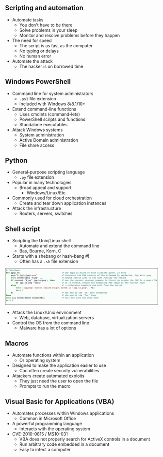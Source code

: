 ## Scripting and automation
- Automate tasks
	- You don't have to be there
	- Solve problems in your sleep
	- Monitor and resolve problems before they happen
- The need for speed
	- The script is as fast as the computer
	- No typing or delays
	- No human error
- Automate the attack
	- The hacker is on borrowed time

## Windows PowerShell
- Command line for system administrators
	- `.ps1` file extension
	- Included with Windows 8/8.1/10+
- Extend command-line functions
	- Uses cmdlets (command-lets)
	- PowerShell scripts and functions
	- Standalone executables
- Attack Windows systems
	- System administration
	- Active Domain administration
	- File share access

## Python
- General-purpose scripting language
	- `.py` file extension
- Popular in many technologies
	- Broad appeal and support
		- Windows/Linux/Etc.
- Commonly used for cloud orchestration
	- Create and tear down application instances
- Attack the infrastructure
	- Routers, servers, switches

## Shell script
- Scripting the Unix/Linux shell
	- Automate and extend the command line
	- Bas, Bourne, Korn, C
- Starts with a shebang or hash-bang #!
	- Often has a `.sh` file extension

![](Images/Pasted%20image%2020240114190610.png)

- Attack the Linux/Unix environment
	- Web, database, virtualization servers
- Control the OS from the command line
	- Malware has a lot of options

## Macros
- Automate functions within an application
	- Or operating system
- Designed to make the application easier to use
	- Can often create security vulnerabilities
- Attackers create automated exploits
	- They just need the user to open the file
	- Prompts to run the macro

## Visual Basic for Applications (VBA)
- Automates processes within Windows applications
	- Common in Microsoft Office
- A powerful programming language
	- Interacts with the operating system
- CVE-2010-0815 / MS10-031
	- VBA does not properly search for ActiveX controls in a document
	- Run arbitrary code embedded in a document
	- Easy to infect a computer

